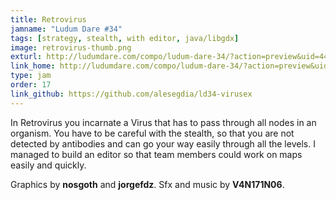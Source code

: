 ```yaml
---
title: Retrovirus
jamname: "Ludum Dare #34"
tags: [strategy, stealth, with editor, java/libgdx]
image: retrovirus-thumb.png
exturl: http://ludumdare.com/compo/ludum-dare-34/?action=preview&uid=44038
link_home: http://ludumdare.com/compo/ludum-dare-34/?action=preview&uid=44038
type: jam
order: 17
link_github: https://github.com/alesegdia/ld34-virusex
---
```


In Retrovirus you incarnate a Virus that has to pass through all nodes in an organism. You have to be careful
with the stealth, so that you are not detected by antibodies and can go your way easily through all the levels.
I managed to build an editor so that team members could work on maps easily and quickly.

Graphics by **nosgoth** and **jorgefdz**. Sfx and music by **V4N171N06**.
